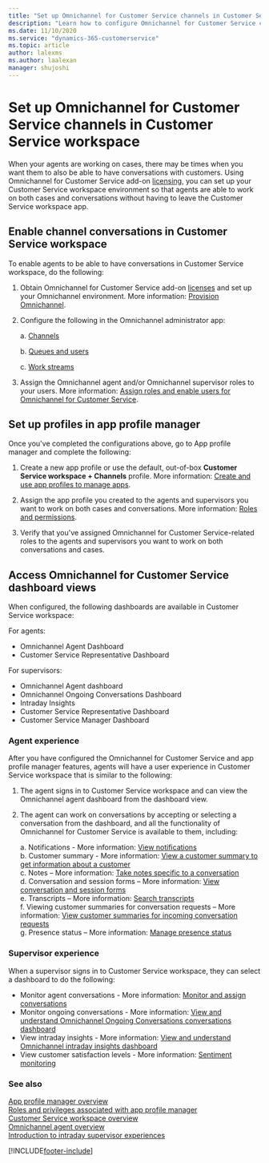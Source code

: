 ```yaml
---
title: "Set up Omnichannel for Customer Service channels in Customer Service workspace | MicrosoftDocs"
description: "Learn how to configure Omnichannel for Customer Service channels in Customer Service workspace"
ms.date: 11/10/2020
ms.service: "dynamics-365-customerservice"
ms.topic: article
author: lalexms
ms.author: laalexan
manager: shujoshi
---
```


# Set up Omnichannel for Customer Service channels in Customer Service workspace

When your agents are working on cases, there may be times when you want them to also be able to have conversations with customers. Using Omnichannel for Customer Service add-on [licensing](https://dynamics.microsoft.com/customer-service/overview/#pricing), you can set up your Customer Service workspace environment so that agents are able to work on both cases and conversations without having to leave the Customer Service workspace app.

## Enable channel conversations in Customer Service workspace 

To enable agents to be able to have conversations in Customer Service workspace, do the following: 

1. Obtain Omnichannel for Customer Service add-on [licenses](https://dynamics.microsoft.com/pricing/customer-service/#plans) and set up your Omnichannel environment. More information: [Provision Omnichannel](../customer-service/omnichannel-provision-license.md). 

2. Configure the following in the Omnichannel administrator app: 

    a. [Channels](../customer-service/channels.md)
    
    b. [Queues and users](../customer-service/queues-omnichannel.md)
    
    c. [Work streams](../customer-service/work-streams-introduction.md)
    
3. Assign the Omnichannel agent and/or Omnichannel supervisor roles to your users. More information: [Assign roles and enable users for Omnichannel for Customer Service](../customer-service/add-users-assign-roles.md).

## Set up profiles in app profile manager

Once you've completed the configurations above, go to App profile manager and complete the following:

1.	Create a new app profile or use the default, out-of-box **Customer Service workspace + Channels** profile. More information: [Create and use app profiles to manage apps](app-profile-manager.md).

2.	Assign the app profile you created to the agents and supervisors you want to work on both cases and conversations. More information: [Roles and permissions](security-roles.md).

3.	Verify that you've assigned Omnichannel for Customer Service-related roles to the agents and supervisors you want to work on both conversations and cases.

## Access Omnichannel for Customer Service dashboard views 

When configured, the following dashboards are available in Customer Service workspace:

For agents:
- Omnichannel Agent Dashboard
- Customer Service Representative Dashboard

For supervisors:
- Omnichannel Agent dashboard
- Omnichannel Ongoing Conversations Dashboard
- Intraday Insights
- Customer Service Representative Dashboard
- Customer Service Manager Dashboard


### Agent experience
After you have configured the Omnichannel for Customer Service and app profile manager features, agents will have a user experience in Customer Service workspace that is similar to the following:

1.	The agent signs in to Customer Service workspace and can view the Omnichannel agent dashboard from the dashboard view.

2.	The agent can work on conversations by accepting or selecting a conversation from the dashboard, and all the functionality of Omnichannel for Customer Service is available to them, including:

    a.	Notifications - More information: [View notifications](../customer-service/oc-notifications.md) <br>
    b.	Customer summary - More information: [View a customer summary to get information about a customer](../customer-service/oc-customer-summary.md) <br>
    c.	Notes – More information: [Take notes specific to a conversation](../customer-service/oc-take-notes.md) <br>
    d.	Conversation and session forms – More information: [View conversation and session forms](../customer-service/oc-view-activity-types.md) <br>
    e.	Transcripts – More information: [Search transcripts](../customer-service/oc-search-transcipts.md) <br>
    f.	Viewing customer summaries for conversation requests – More information: [View customer summaries for incoming conversation requests](../customer-service/oc-view-customer-summary-incoming-conversation-request.md) <br>
    g.	Presence status – More information: [Manage presence status](../customer-service/oc-manage-presence-status.md)

### Supervisor experience

When a supervisor signs in to Customer Service workspace, they can select a dashboard to do the following:

- Monitor agent conversations - More information: [Monitor and assign conversations](../customer-service/monitor-conversations.md)
- Monitor ongoing conversations - More information: [View and understand Omnichannel Ongoing Conversations conversations dashboard](../customer-service/ongoing-conversations-dashboard.md)
- View intraday insights - More information: [View and understand Omnichannel intraday insights dashboard](../customer-service/intraday-insights-dashboard.md)
- View customer satisfaction levels - More information: [Sentiment monitoring](../customer-service/supervisor-sentiment-monitoring.md)

### See also
[App profile manager overview](overview.md)  
[Roles and privileges associated with app profile manager](security-roles.md)  
[Customer Service workspace overview](../customer-service/csw-overview.md)  
[Omnichannel agent overview](../customer-service/omnichannel-agent-overview.md)  
[Introduction to intraday supervisor experiences](../customer-service/intro-intraday-insights-dashboard.md)  


[!INCLUDE[footer-include](../includes/footer-banner.md)]